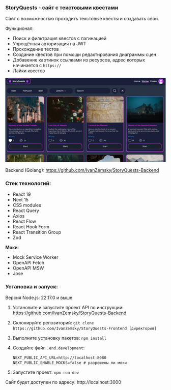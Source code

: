 ### StoryQuests - сайт с текстовыми квестами

Сайт с возможностью проходить текстовые квесты и создавать свои.

Функционал:
+ Поиск и фильтрация квестов с пагинацией
+ Упрощённая авторизация на JWT
+ Прохождение тестов
+ Создание квестов при помощи редактирования диаграммы сцен
+ Добавение картинок ссылками из ресурсов, адрес которых начинается с `https://`
+ Лайки квестов


<picture>
 <img alt="Скриншот страницы &quot;Stories&quot;" src="./README_IMG.JPG">
</picture>

Backend (Golang): https://github.com/IvanZemsky/StoryQuests-Backend

### Стек технологий:
+ React 19
+ Next 15
+ CSS modules
+ React Query
+ Axios
+ React Flow
+ React Hook Form
+ React Transition Group
+ Zod

**Моки**:
+ Mock Service Worker
+ OpenAPI Fetch
+ OpenAPI MSW
+ Jose

### Установка и запуск:

Версия Node.js: 22.17.0 и выше

1. Установите и запустите проект API по инструкции: https://github.com/IvanZemsky/StoryQuests-Backend

2. Склонируйте репозиторий:
```git clone https://github.com/IvanZemsky/StoryQuests-Frontend [директория]```
3. Выполните установку пакетов:
```npm install ```

4. Создайте файл ```.end.development```:

    ```
    NEXT_PUBLIC_API_URL=http://localhost:8080
    NEXT_PUBLIC_ENABLE_MOCKS=false # разрешены ли моки
    ```

5. Запустите проект: ```npm run dev```

Сайт будет доступен по адресу: http://localhost:3000
